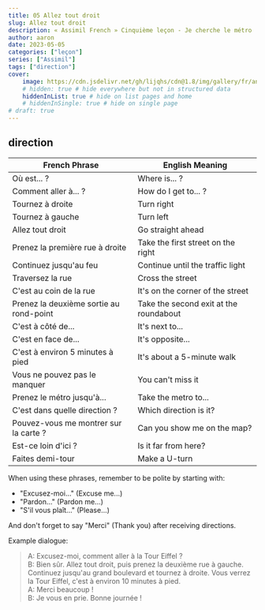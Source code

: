 ```yaml
---
title: 05 Allez tout droit
slug: Allez tout droit
description: « Assimil French » Cinquième leçon - Je cherche le métro
author: aaron
date: 2023-05-05
categories: ["leçon"]
series: ["Assimil"]
tags: ["direction"]
cover: 
    image: https://cdn.jsdelivr.net/gh/lijqhs/cdn@1.8/img/gallery/fr/anh-q-tran-RzIZMVbJkbc-unsplash.jpg
    # hidden: true # hide everywhere but not in structured data
    hiddenInList: true # hide on list pages and home
    # hiddenInSingle: true # hide on single page
# draft: true
---
```


## direction

| French Phrase | English Meaning |
|---------------|-----------------|
| Où est... ? | Where is... ? |
| Comment aller à... ? | How do I get to... ? |
| Tournez à droite | Turn right |
| Tournez à gauche | Turn left |
| Allez tout droit | Go straight ahead |
| Prenez la première rue à droite | Take the first street on the right |
| Continuez jusqu'au feu | Continue until the traffic light |
| Traversez la rue | Cross the street |
| C'est au coin de la rue | It's on the corner of the street |
| Prenez la deuxième sortie au rond-point | Take the second exit at the roundabout |
| C'est à côté de... | It's next to... |
| C'est en face de... | It's opposite... |
| C'est à environ 5 minutes à pied | It's about a 5-minute walk |
| Vous ne pouvez pas le manquer | You can't miss it |
| Prenez le métro jusqu'à... | Take the metro to... |
| C'est dans quelle direction ? | Which direction is it? |
| Pouvez-vous me montrer sur la carte ? | Can you show me on the map? |
| Est-ce loin d'ici ? | Is it far from here? |
| Faites demi-tour | Make a U-turn |

When using these phrases, remember to be polite by starting with:

- "Excusez-moi..." (Excuse me...)
- "Pardon..." (Pardon me...)
- "S'il vous plaît..." (Please...)

And don't forget to say "Merci" (Thank you) after receiving directions.

Example dialogue:

>A: Excusez-moi, comment aller à la Tour Eiffel ?  
>B: Bien sûr. Allez tout droit, puis prenez la deuxième rue à gauche. Continuez jusqu'au grand boulevard et tournez à droite. Vous verrez la Tour Eiffel, c'est à environ 10 minutes à pied.  
>A: Merci beaucoup !  
>B: Je vous en prie. Bonne journée ! 